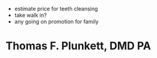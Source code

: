 - estimate price for teeth cleansing
- take walk in?
- any going on promotion for family
# Thomas F. Plunkett, DMD PA
